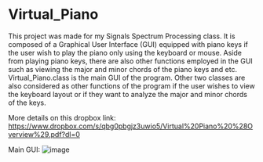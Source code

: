 # Virtual_Piano
This project was made for my Signals Spectrum Processing class. It is composed of a Graphical User Interface (GUI) equipped with piano keys if the user wish to play the piano only using the keyboard or mouse. Aside from playing piano keys, there are also other functions employed in the GUI such as viewing the major and minor chords of the piano keys and etc. Virtual_Piano.class is the main GUI of the program. Other two classes are also considered as other functions of the program if the user wishes to view the keyboard layout or if they want to analyze the major and minor chords of the keys.

More details on this dropbox link: https://www.dropbox.com/s/qbg0pbgjz3uwio5/Virtual%20Piano%20%28Overview%29.pdf?dl=0

Main GUI:
![image](https://user-images.githubusercontent.com/82814920/116245423-877fc800-a79b-11eb-9aaa-266b587e16f6.png)




